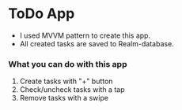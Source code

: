 # ToDo App
* I used MVVM pattern to create this app.
* All created tasks are saved to Realm-database.

### What you can do with this app
1. Create tasks with "+" button
2. Check/uncheck tasks with a tap
3. Remove tasks with a swipe
